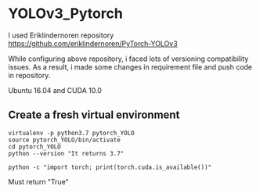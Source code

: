 # YOLOv3_Pytorch
I used Eriklindernoren repository 
https://github.com/eriklindernoren/PyTorch-YOLOv3

While configuring above repository, i faced lots of versioning compatibility issues. As a result, i made some changes in requirement file and push code in repository.

Ubuntu 16.04 and CUDA 10.0

## Create a fresh virtual environment
```
virtualenv -p python3.7 pytorch_YOLO
source pytorch_YOLO/bin/activate
cd pytorch_YOLO
python --version "It returns 3.7"     
```
``` python -c "import torch; print(torch.cuda.is_available())" ```

Must return "True"
